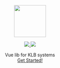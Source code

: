 <p align="center">
  <img width="100px" src="https://www.fy-vue.com/fyvue.svg">
</p>

<p align="center">
  <a href="https://www.npmjs.org/package/@karpeleslab/fyvue">
    <img src="https://img.shields.io/npm/v/@karpeleslab/fyvue.svg">
  </a>
  <a href="https://npmcharts.com/compare/@karpeleslab/fyvue?minimal=true">
    <img src="https://img.shields.io/npm/dm/@karpeleslab/fyvue.svg">
  </a>
  <br />
</p>
<p align="center">Vue lib for KLB systems<br /> <a href="https://www.fy-vue.com/">Get Started!</a> </p>
